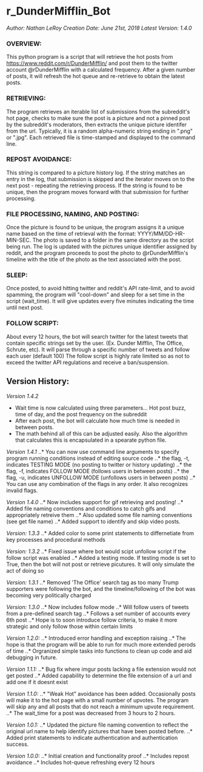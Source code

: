 r_DunderMifflin_Bot
======
*Author: Nathan LeRoy*
*Creation Date: June 21st, 2018*
*Latest Version: 1.4.0*


### OVERVIEW:
This python program is a script that will retrieve the hot posts from https://www.reddit.com/r/DunderMifflin/ and post them to the twitter account @rDunderMifflin with a calculated frequency. After a given number of posts, it will refresh the hot queue and re-retrieve to obtain the latest posts.

### RETRIEVING:
The program retrieves an iterable list of submissions from the subreddit's hot page, checks to make sure the post is a picture and not a pinned post by the subreddit's moderators, then extracts the unique picture identifer from the url. Typically, it is a random alpha-numeric string ending in ".png" or ".jpg". Each retrieved file is time-stamped and displayed to the command line.

### REPOST AVOIDANCE:
This string is compared to a picture history log. If the string matches an entry in the log, that submission is skipped and the iterator moves on to the next post - repeating the retrieving process. If the string is found to be unique, then the program moves forward with that submission for further processing.


### FILE PROCESSING, NAMING, AND POSTING:
Once the picture is found to be unique, the program assigns it a unique name based on the time of retrieval with the format:
YYYY/MM/DD-HR-MIN-SEC. The photo is saved to a folder in the same directory as the script being run. The log is updated with the pictures unique identifier assigned by reddit, and the program proceeds to post the photo to @rDunderMifflin's timeline with the title of the photo as the text associated with the post.

### SLEEP:
Once posted, to avoid hitting twitter and reddit's API rate-limit, and to avoid spamming, the program will "cool-down" and sleep for a set time in the script (wait_time). It will give updates every five minutes indicating the time until next post.

### FOLLOW SCRIPT:
About every 12 hours, the bot will search twitter for the latest tweets that contain specific strings set by the user. (Ex. Dunder Mifflin, The Office, Schrute, etc). It will parse through a specific number of tweets and follow each user (default 100)
The follow script is highly rate limited so as not to exceed the twitter API regulations and receive a ban/suspension.


Version History:
------
*Version 1.4.2*
* Wait time is now calculated using three parameters... Hot post buzz, time of day, and the post frequency on the subreddit
* After each post, the bot will calculate how much time is needed in between posts.
* The math behind all of this can be adjusted easily. Also the algorithm that calculates this is encapsulated in a spearate python file.

*Version 1.4.1*
..* You can now use command line arguments to specify program running conditions instead of editing source code
..* the flag, -t, indicates TESTING MODE (no posting to twitter or history updating)
..* the flag, -f, indicates FOLLOW MODE (follows users in between posts)
..* the flag, -u, indicates UNFOLLOW MODE (unfollows users in between posts)
..* You can use any combination of the flags in any order. It also recognizes invalid flags.

*Version 1.4.0*
..* Now includes support for gif retrieving and posting!
..* Added file naming conventions and conditions to catch gifs and appropriately retreive them
..* Also updated some file naming conventions (see get file name)
..* Added support to identify and skip video posts. 

*Version: 1.3.3*
..* Added color to some print statements to differnetiate from key processes and procedural
	  methods

*Version: 1.3.2*
..* Fixed issue where bot would scipt unfollow script if the follow script was enabled
..* Added a testing mode. If testing mode is set to True, then the bot will not post or retrieve
	  picutures. It will only simulate the act of doing so

*Version: 1.3.1*
..* Removed 'The Office' search tag as too many Trump supporters were following the bot,
	and the timeline/following of the bot was becoming very politically charged

*Version: 1.3.0*
..* Now includes follow mode
..* Will follow users of tweets from a pre-defined search tag
..* Follows a set number of accounts every 6th post
..* Hope is to soon introduce follow criteria, to make it more strategic and only follow those within certain limits

*Version 1.2.0:*
..* Introduced error handling and exception raising
..* The hope is that the program will be able to run for much more extended perods of time
..* Orgranized simple tasks into functions to clean up code and aid debugging in future.

*Version 1.1.1:*
..* Bug fix where imgur posts lacking a file extension would not get posted
..* Added capability to determine the file extension of a url and add one if it doesnt
      exist

*Version 1.1.0:*
..* "Weak Hot" avoidance has been added. Occasionally posts will make it to the hot page with a small number of upvotes. The program will skip any and all posts that do not reach a minimum upvote requirement.
..* The wait_time for a post was decreased from 3 hours to 2 hours.

*Version 1.0.1:*
..* Updated the picture file naming convention to reflect the original url name to help identify pictures that have been posted before.
..* Added print statements to indicate authentication and authentication success.

*Version 1.0.0:*
..* Initial creation and functionality proof
..* Includes repost avoidance
..* Includes hot-queue refreshing every 12 hours
